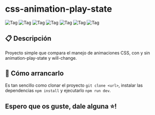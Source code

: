 # css-animation-play-state

![Tag](https://img.shields.io/badge/CSS3-f79400?style=flat-square)
![Tag](https://img.shields.io/badge/Animations-1b1b1b?style=flat-square)
![Tag](https://img.shields.io/badge/npm%208.1.2-c53635?style=flat-square)
![Tag](https://img.shields.io/badge/Prettier-c693c6?style=flat-square)
![Tag](https://img.shields.io/badge/React%2018-61d9fb?style=flat-square)
![Tag](https://img.shields.io/badge/Vitejs-646cff?style=flat-square)
![Tag](https://img.shields.io/badge/Website-fbbf47?style=flat-square)

## 📋 Descripción

Proyecto simple que compara el manejo de animaciones CSS, con y sin animation-play-state y will-change.

## 🔨 Cómo arrancarlo

Es tan sencillo como clonar el proyecto `git clone <url>`, instalar las dependencias `npm install` y ejecutarlo `npm run dev`.

## Espero que os guste, dale alguna ⭐!
